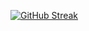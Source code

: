 [![GitHub Streak](https://streak-stats.demolab.com?user=KarthikReddyPuli&theme=github-dark-blue&hide_border=true&date_format=M%20j%5B%2C%20Y%5D&exclude_days=Sun%2CSat)](https://git.io/streak-stats)
